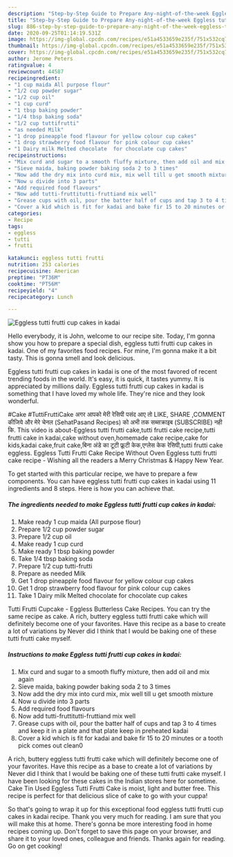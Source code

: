 ```yaml
---
description: "Step-by-Step Guide to Prepare Any-night-of-the-week Eggless tutti frutti cup cakes in kadai"
title: "Step-by-Step Guide to Prepare Any-night-of-the-week Eggless tutti frutti cup cakes in kadai"
slug: 886-step-by-step-guide-to-prepare-any-night-of-the-week-eggless-tutti-frutti-cup-cakes-in-kadai
date: 2020-09-25T01:14:19.531Z
image: https://img-global.cpcdn.com/recipes/e51a4533659e235f/751x532cq70/eggless-tutti-frutti-cup-cakes-in-kadai-recipe-main-photo.jpg
thumbnail: https://img-global.cpcdn.com/recipes/e51a4533659e235f/751x532cq70/eggless-tutti-frutti-cup-cakes-in-kadai-recipe-main-photo.jpg
cover: https://img-global.cpcdn.com/recipes/e51a4533659e235f/751x532cq70/eggless-tutti-frutti-cup-cakes-in-kadai-recipe-main-photo.jpg
author: Jerome Peters
ratingvalue: 4
reviewcount: 44587
recipeingredient:
- "1 cup maida All purpose flour"
- "1/2 cup powder sugar"
- "1/2 cup oil"
- "1 cup curd"
- "1 tbsp baking powder"
- "1/4 tbsp baking soda"
- "1/2 cup tuttifrutti"
- "as needed Milk"
- "1 drop pineapple food flavour for yellow colour cup cakes"
- "1 drop strawberry food flavour for pink colour cup cakes"
- "1 Dairy milk Melted chocolate  for chocolate cup cakes"
recipeinstructions:
- "Mix curd and sugar to a smooth fluffy mixture, then add oil and mix again"
- "Sieve maida, baking powder baking soda 2 to 3 times"
- "Now add the dry mix into curd mix, mix well till u get smooth mixture"
- "Now u divide into 3 parts"
- "Add required food flavours"
- "Now add tutti-fruttitutti-fruttiand mix well"
- "Grease cups with oil, pour the batter half of cups and tap 3 to 4 times and keep it in a plate and that plate keep in preheated kadai"
- "Cover a kid which is fit for kadai and bake fir 15 to 20 minutes or a tooth pick comes out clean0"
categories:
- Recipe
tags:
- eggless
- tutti
- frutti

katakunci: eggless tutti frutti 
nutrition: 253 calories
recipecuisine: American
preptime: "PT36M"
cooktime: "PT56M"
recipeyield: "4"
recipecategory: Lunch

---
```



![Eggless tutti frutti cup cakes in kadai](https://img-global.cpcdn.com/recipes/e51a4533659e235f/751x532cq70/eggless-tutti-frutti-cup-cakes-in-kadai-recipe-main-photo.jpg)

Hello everybody, it is John, welcome to our recipe site. Today, I'm gonna show you how to prepare a special dish, eggless tutti frutti cup cakes in kadai. One of my favorites food recipes. For mine, I'm gonna make it a bit tasty. This is gonna smell and look delicious.

Eggless tutti frutti cup cakes in kadai is one of the most favored of recent trending foods in the world. It's easy, it is quick, it tastes yummy. It is appreciated by millions daily. Eggless tutti frutti cup cakes in kadai is something that I have loved my whole life. They're nice and they look wonderful.

#Cake #TuttiFruttiCake अगर आपको मेरी रेसिपी पसंद आए तो LIKE, SHARE ,COMMENT कीजिये और मेरे चेनल (SehatPasand Recipes) को अभी तक सब्सक्राइब (SUBSCRIBE) नही कि. This video is about-Eggless tutti frutti cake,tutti frutti cake recipe,tutti frutti cake in kadai,cake without oven,homemade cake recipe,cake for kids,kadai cake,fruit cake,बिना अंडे का टूटी फ्रूटी केक,एग्लेस केक रेसिपी,tutti frutti cake eggless. Eggless Tutti Frutti Cake Recipe Without Oven Eggless tutti frutti cake recipe - Wishing all the readers a Merry Christmas &amp; Happy New Year.


To get started with this particular recipe, we have to prepare a few components. You can have eggless tutti frutti cup cakes in kadai using 11 ingredients and 8 steps. Here is how you can achieve that.

<!--inarticleads1-->

##### The ingredients needed to make Eggless tutti frutti cup cakes in kadai:

1. Make ready 1 cup maida (All purpose flour)
1. Prepare 1/2 cup powder sugar
1. Prepare 1/2 cup oil
1. Make ready 1 cup curd
1. Make ready 1 tbsp baking powder
1. Take 1/4 tbsp baking soda
1. Prepare 1/2 cup tutti-frutti
1. Prepare as needed Milk
1. Get 1 drop pineapple food flavour for yellow colour cup cakes
1. Get 1 drop strawberry food flavour for pink colour cup cakes
1. Take 1 Dairy milk Melted chocolate  for chocolate cup cakes


Tutti Frutti Cupcake - Eggless Butterless Cake Recipes. You can try the same recipe as cake. A rich, buttery eggless tutti frutti cake which will definitely become one of your favorites. Have this recipe as a base to create a lot of variations by Never did I think that I would be baking one of these tutti frutti cake myself. 

<!--inarticleads2-->

##### Instructions to make Eggless tutti frutti cup cakes in kadai:

1. Mix curd and sugar to a smooth fluffy mixture, then add oil and mix again
1. Sieve maida, baking powder baking soda 2 to 3 times
1. Now add the dry mix into curd mix, mix well till u get smooth mixture
1. Now u divide into 3 parts
1. Add required food flavours
1. Now add tutti-fruttitutti-fruttiand mix well
1. Grease cups with oil, pour the batter half of cups and tap 3 to 4 times and keep it in a plate and that plate keep in preheated kadai
1. Cover a kid which is fit for kadai and bake fir 15 to 20 minutes or a tooth pick comes out clean0


A rich, buttery eggless tutti frutti cake which will definitely become one of your favorites. Have this recipe as a base to create a lot of variations by Never did I think that I would be baking one of these tutti frutti cake myself. I have been looking for these cakes in the Indian stores here for sometime. Cake Tin Used Eggless Tutti Frutti Cake is moist, light and butter free. This recipe is perfect for that delicious slice of cake to go with your cuppa! 

So that's going to wrap it up for this exceptional food eggless tutti frutti cup cakes in kadai recipe. Thank you very much for reading. I am sure that you will make this at home. There's gonna be more interesting food in home recipes coming up. Don't forget to save this page on your browser, and share it to your loved ones, colleague and friends. Thanks again for reading. Go on get cooking!
